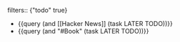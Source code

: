 filters:: {"todo" true}

- {{query (and [[Hacker News]] (task LATER TODO))}}
- {{query (and "#Book" (task LATER TODO))}}